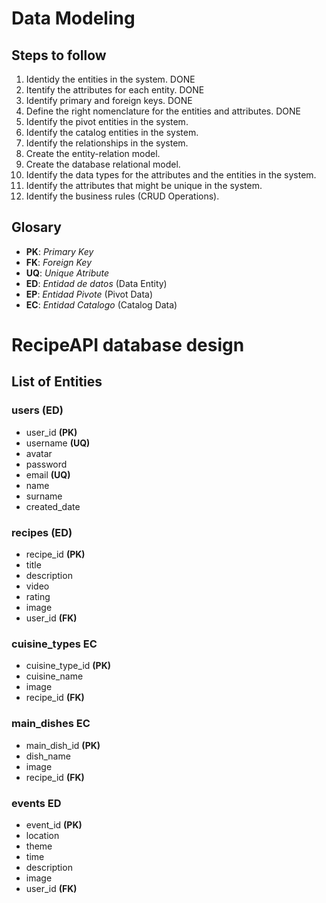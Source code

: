 # Data Modeling

## Steps to follow

1. Identidy the entities in the system. DONE
1. Itentify the attributes for each entity. DONE
1. Identify primary and foreign keys. DONE
1. Define the right nomenclature for the entities and attributes. DONE
1. Identify the pivot entities in the system.
1. Identify the catalog entities in the system.
1. Identify the relationships in the system.
1. Create the entity-relation model.
1. Create the database relational model.
1. Identify the data types for the attributes and the entities in the system.
1. Identify the attributes that might be unique in the system.
1. Identify the business rules (CRUD Operations).

## Glosary

- **PK**: _Primary Key_
- **FK**: _Foreign Key_
- **UQ**: _Unique Atribute_
- **ED**: _Entidad de datos_ (Data Entity)
- **EP**: _Entidad Pivote_ (Pivot Data)
- **EC**: _Entidad Catalogo_ (Catalog Data)

# RecipeAPI database design

## List of Entities

### users **(ED)**

- user_id **(PK)**
- username **(UQ)**
- avatar
- password
- email **(UQ)**
- name
- surname
- created_date

### recipes **(ED)**

- recipe_id **(PK)**
- title
- description
- video
- rating
- image
- user_id **(FK)**

### cuisine_types **EC**

- cuisine_type_id **(PK)**
- cuisine_name
- image
- recipe_id **(FK)**

### main_dishes **EC**

- main_dish_id **(PK)**
- dish_name
- image
- recipe_id **(FK)**

### events **ED**

- event_id **(PK)**
- location
- theme
- time
- description
- image
- user_id **(FK)**




